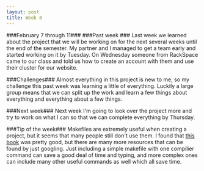 ```yaml
---
layout: post
title: Week 8
---
```


###February 7 through 11###
###Past week ###
Last week we learned about the project that we will be working on for the next several weeks until the end of the semester. My partner and I managed to get a team early and started working on it by Tuesday. On Wednesday someone from RackSpace came to our class and told us how to create an account with them and use their cluster for our website. 

###Challenges###
Almost everything in this project is new to me, so my challenge this past week was learning a little of everything. Luckily a large group means that we can split up the work and learn a few things about everything and everything about a few things. 

###Next week###
Next week I'm going to look over the project more and try to work on what I can so that we can complete everything by Thursday. 

###Tip of the week###
Makefiles are extremely useful when creating a project, but it seems that many people still don't use them. I found that [this book](https://www.gnu.org/software/make/manual/make.pdf) was pretty good, but there are many more resources that can be found by just googling. Just including a simple makefile with one compilier command can save a good deal of time and typing, and more complex ones can include many other useful commands as well which all save time. 
